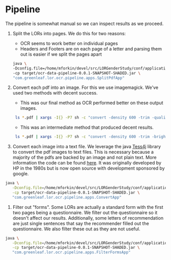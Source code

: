 # Pipeline

The pipeline is somewhat manual so we can inspect results
as we proceed.

1. Split the LORs into pages. We do this for two reasons:
    * OCR seems to work better on individual pages
    * Headers and Footers are on each page of a letter and
      parsing them out is easier if we split the pages apart
      
    ```sh
   java \
   -Dconfig.file=/home/mforkin/devel/src/LORGenderStudy/conf/application.conf \
   -cp target/ocr-data-pipeline-0.0.1-SNAPSHOT-SHADED.jar \
   "com.greenleaf.lor.ocr.pipeline.apps.SplitPdfApp"
   ```
1. Convert each pdf into an image. For this we use imagemagick. We've used two
   methods with decent success.
    * This was our final method as OCR performed better on these output images.
    ```sh
     ls *.pdf | xargs -I{} -P7 sh -c "convert -density 600 -trim -quality 100 -flatten -sharpen 0x1.0 -black-threshold 50% -white-threshold 50% '{}' '{}.jpg'"
    ```
    * This was an intermediate method that produced decent results. 
    ```sh
     ls *.pdf | xargs -I{} -P7 sh -c "convert -density 600 -trim -brightness-contrast 5x0 '{}' -set colorspace Gray -separate -average -depth 8 -strip '{}.png'"
    ```
1. Convert each image into a text file. We leverage the java [Tess4j](http://tess4j.sourceforge.net/) library to 
   convert the pdf images to text files. This is necessary because a majority of the pdfs are backed by an image and not
   plain text. More information the code can be found [here](https://github.com/tesseract-ocr). It was originally
   developed by HP in the 1980s but is now open source with development sponsored by google.
```sh
java \
   -Dconfig.file=/home/mforkin/devel/src/LORGenderStudy/conf/application.conf \
   -cp target/ocr-data-pipeline-0.0.1-SNAPSHOT-SHADED.jar \
   "com.greenleaf.lor.ocr.pipeline.apps.ConvertApp"
```
1. Filter out "forms". Some LORs are actually a standard form with the first two pages being a questionnaire. We filter
   out the questionnaire so it doesn't affect our results. Additionally, some letters of recommendation are just
   single sentences that say the recommender filled out the questionnaire. We also filter these out as they are not
   useful.
 ```sh
 java \
    -Dconfig.file=/home/mforkin/devel/src/LORGenderStudy/conf/application.conf \
    -cp target/ocr-data-pipeline-0.0.1-SNAPSHOT-SHADED.jar \
    "com.greenleaf.lor.ocr.pipeline.apps.FilterFormsApp"
 ```  


